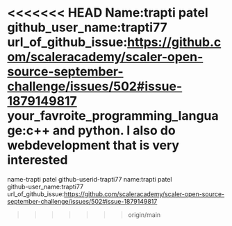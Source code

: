 <<<<<<< HEAD
Name:trapti patel
<br>
github_user_name:trapti77
<br>
url_of_github_issue:https://github.com/scaleracademy/scaler-open-source-september-challenge/issues/502#issue-1879149817
<br>
your_favroite_programming_language:c++ and python.
I also do webdevelopment that is very interested
=======
name-trapti patel
github-userid-trapti77
name:trapti patel
<br>
github-user_name:trapti77
<br>
url_of_github_issue:https://github.com/scaleracademy/scaler-open-source-september-challenge/issues/502#issue-1879149817
>>>>>>> origin/main
